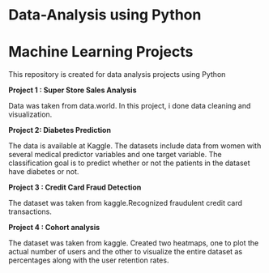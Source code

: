 # Data-Analysis using Python
# Machine Learning Projects

This repository is created for data analysis projects using Python

**Project 1 : Super Store Sales Analysis**

Data was taken from data.world. In this project, i done data cleaning and visualization.

**Project 2: Diabetes Prediction**

The data is available at Kaggle. The datasets include data from women with several medical predictor variables and one target variable. The classification goal is to predict whether or not the patients in the dataset have diabetes or not.


**Project 3 : Credit Card Fraud Detection**


The dataset was taken from kaggle.Recognized fraudulent credit card transactions.


**Project 4 : Cohort analysis**

The dataset was taken from kaggle. Created two heatmaps, one to plot the actual number of users and the other to visualize the entire dataset as percentages along with the user retention rates. 
